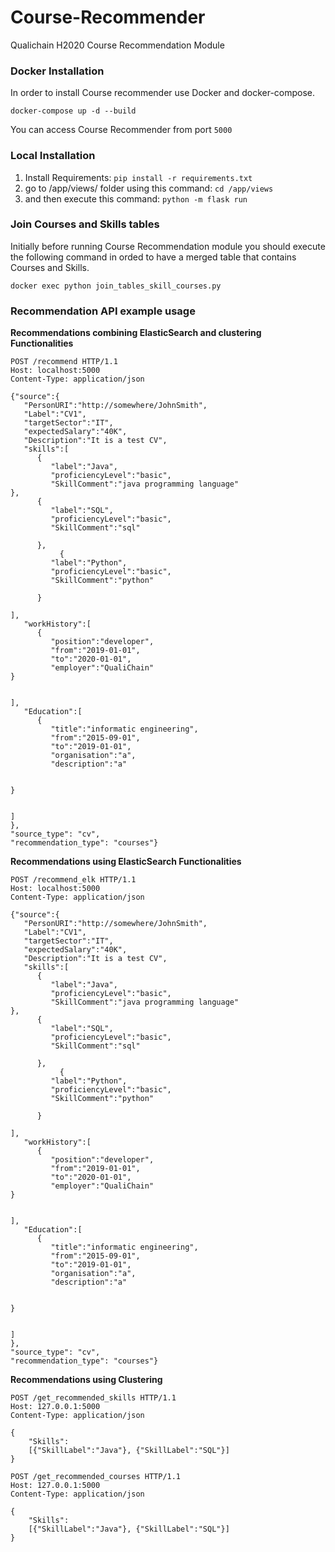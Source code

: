 # Course-Recommender

Qualichain H2020 Course Recommendation Module

### Docker Installation

In order to install Course recommender use Docker and docker-compose.

`docker-compose up -d --build`

You can access Course Recommender from port `5000`

### Local Installation
1. Install Requirements: `pip install -r requirements.txt`
2. go to /app/views/ folder using this command: `cd /app/views`
3. and then  execute this command: `python -m flask run`

### Join Courses and Skills tables

Initially before running Course Recommendation module you should execute the following command
in orded to have a merged table that contains Courses and Skills.

`docker exec python join_tables_skill_courses.py`

### Recommendation API example usage

**Recommendations combining ElasticSearch and clustering Functionalities**
```http request
POST /recommend HTTP/1.1
Host: localhost:5000
Content-Type: application/json

{"source":{
   "PersonURI":"http://somewhere/JohnSmith",
   "Label":"CV1",
   "targetSector":"IT",
   "expectedSalary":"40K",
   "Description":"It is a test CV",
   "skills":[
      {
         "label":"Java",
         "proficiencyLevel":"basic",
         "SkillComment":"java programming language"
},
      {
         "label":"SQL",
         "proficiencyLevel":"basic",
         "SkillComment":"sql"
      	
      },
           {
         "label":"Python",
         "proficiencyLevel":"basic",
         "SkillComment":"python"
      	
      }
      
],
   "workHistory":[
      {
         "position":"developer",
         "from":"2019-01-01",
         "to":"2020-01-01",
         "employer":"QualiChain"
}


],
   "Education":[
      {
         "title":"informatic engineering",
         "from":"2015-09-01",
         "to":"2019-01-01",
         "organisation":"a",
         "description":"a"


}


]
},
"source_type": "cv",
"recommendation_type": "courses"}

```

**Recommendations using ElasticSearch Functionalities**
```http request
POST /recommend_elk HTTP/1.1
Host: localhost:5000
Content-Type: application/json

{"source":{
   "PersonURI":"http://somewhere/JohnSmith",
   "Label":"CV1",
   "targetSector":"IT",
   "expectedSalary":"40K",
   "Description":"It is a test CV",
   "skills":[
      {
         "label":"Java",
         "proficiencyLevel":"basic",
         "SkillComment":"java programming language"
},
      {
         "label":"SQL",
         "proficiencyLevel":"basic",
         "SkillComment":"sql"
      	
      },
           {
         "label":"Python",
         "proficiencyLevel":"basic",
         "SkillComment":"python"
      	
      }
      
],
   "workHistory":[
      {
         "position":"developer",
         "from":"2019-01-01",
         "to":"2020-01-01",
         "employer":"QualiChain"
}


],
   "Education":[
      {
         "title":"informatic engineering",
         "from":"2015-09-01",
         "to":"2019-01-01",
         "organisation":"a",
         "description":"a"


}


]
},
"source_type": "cv",
"recommendation_type": "courses"}

```

**Recommendations using Clustering**

```http request
POST /get_recommended_skills HTTP/1.1
Host: 127.0.0.1:5000
Content-Type: application/json

{
	"Skills":
	[{"SkillLabel":"Java"}, {"SkillLabel":"SQL"}]	
}
```

```http request
POST /get_recommended_courses HTTP/1.1
Host: 127.0.0.1:5000
Content-Type: application/json

{
	"Skills":
	[{"SkillLabel":"Java"}, {"SkillLabel":"SQL"}]	
}
```